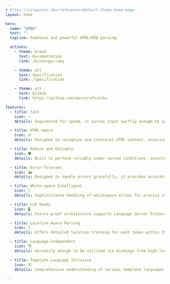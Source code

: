 ```yaml
---
# https://vitepress.dev/reference/default-theme-home-page
layout: home

hero:
  name: "ERBX"
  text: ""
  tagline: Seamless and powerful HTML+ERB parsing.

  actions:
    - theme: brand
      text: Documentation
      link: /bindings/ruby

    - theme: alt
      text: Specification
      link: /specification

    - theme: alt
      text: GitHub
      link: https://github.com/marcoroth/erbx

features:
  - title: Fast
    icon: ⚡
    details: Engineered for speed, it parses input swiftly enough to update on every keystroke, ensuring real-time responsiveness in text editors.

  - title: HTML-aware
    icon: 🌐
    details: Designed to recognize and interpret HTML context, ensuring seamless integration and accurate parsing of HTML elements within HTML+ERB templates

  - title: Robust and Reliable
    icon: 🛡️
    details: Built to perform reliably under varied conditions, ensuring consistent behavior and stability across all operations.

  - title: Error-Tolerant
    icon: 🚑
    details: Designed to handle errors gracefully, it provides accurate results even when encountering syntax errors, enhancing user experience and productivity.

  - title: White-space Intelligent
    icon: 📏
    details: Sophisticated handling of whitespace allows for precise representation in the Abstract Syntax Tree (AST), ensuring that even the subtlest nuances are captured.

  - title: LSP Ready
    icon: 🖥️
    details: Future-proof architecture supports Language Server Protocols (LSP), integrating seamlessly with IDEs and modern editor tooling for an enhanced coding environment.

  - title: Location-Aware Parsing
    icon: 📍
    details: Offers detailed location tracking for each token within the parse result, enabling precise debugging, annotations, and diagnostics.

  - title: Language-Independent
    icon: 🌎
    details: Versatile enough to be utilized via bindings from high-level programming languages such as Ruby and JavaScript, providing broad compatibility and flexibility.

  - title: Template-Language Inclusive
    icon: 🏗️
    details: Comprehensive understanding of various template languages including ERB, EJS, and Handlebars, facilitating versatile and dynamic template processing.

---
```

